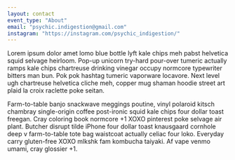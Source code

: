 ```yaml
---
layout: contact
event_type: "About"
email: "psychic.indigestion@gmail.com"
instagram: "https://instagram.com/psychic_indigestion/"
---
```

Lorem ipsum dolor amet lomo blue bottle lyft kale chips meh pabst helvetica squid selvage heirloom. Pop-up unicorn try-hard pour-over tumeric actually ramps kale chips chartreuse drinking vinegar occupy normcore typewriter bitters man bun. Pok pok hashtag tumeric vaporware locavore. Next level ugh chartreuse helvetica cliche meh, copper mug shaman hoodie street art plaid la croix raclette poke seitan.

Farm-to-table banjo snackwave meggings poutine, vinyl polaroid kitsch chambray single-origin coffee post-ironic squid kale chips four dollar toast freegan. Cray coloring book normcore +1 XOXO pinterest poke selvage air plant. Butcher disrupt tilde iPhone four dollar toast knausgaard cornhole deep v farm-to-table tote bag waistcoat actually celiac four loko. Everyday carry gluten-free XOXO mlkshk fam kombucha taiyaki. Af vape venmo umami, cray glossier +1.
